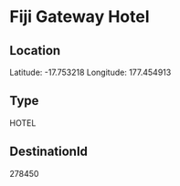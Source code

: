 # Fiji Gateway Hotel

## Location

Latitude: -17.753218
Longitude: 177.454913

## Type

HOTEL
## DestinationId

278450
